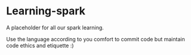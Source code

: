 # Learning-spark
A placeholder for all our spark learning.


Use the language according to you comfort to commit code but maintain code ethics and etiquette :)
